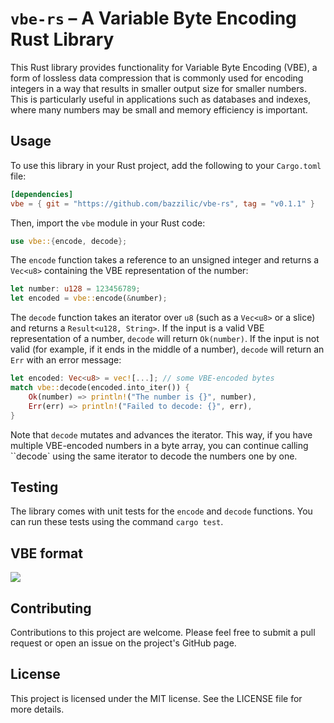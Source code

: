 # `vbe-rs` – A Variable Byte Encoding Rust Library

This Rust library provides functionality for Variable Byte Encoding (VBE), a form of lossless data compression that is commonly used for encoding integers in a way that results in smaller output size for smaller numbers. This is particularly useful in applications such as databases and indexes, where many numbers may be small and memory efficiency is important.

## Usage

To use this library in your Rust project, add the following to your `Cargo.toml` file:

```toml
[dependencies]
vbe = { git = "https://github.com/bazzilic/vbe-rs", tag = "v0.1.1" }
```

Then, import the `vbe` module in your Rust code:

```rust
use vbe::{encode, decode};
```

The `encode` function takes a reference to an unsigned integer and returns a `Vec<u8>` containing the VBE representation of the number:

```rust
let number: u128 = 123456789;
let encoded = vbe::encode(&number);
```

The `decode` function takes an iterator over `u8` (such as a `Vec<u8>` or a slice) and returns a `Result<u128, String>`. If the input is a valid VBE representation of a number, `decode` will return `Ok(number)`. If the input is not valid (for example, if it ends in the middle of a number), `decode` will return an `Err` with an error message:

```rust
let encoded: Vec<u8> = vec![...]; // some VBE-encoded bytes
match vbe::decode(encoded.into_iter()) {
    Ok(number) => println!("The number is {}", number),
    Err(err) => println!("Failed to decode: {}", err),
}
```

Note that `decode` mutates and advances the iterator. This way, if you have multiple VBE-encoded numbers in a byte array, you can continue calling ``decode` using the same iterator to decode the numbers one by one.

## Testing

The library comes with unit tests for the `encode` and `decode` functions. You can run these tests using the command `cargo test`.

## VBE format

![](img/figure1.png)

## Contributing

Contributions to this project are welcome. Please feel free to submit a pull request or open an issue on the project's GitHub page.

## License

This project is licensed under the MIT license. See the LICENSE file for more details.
